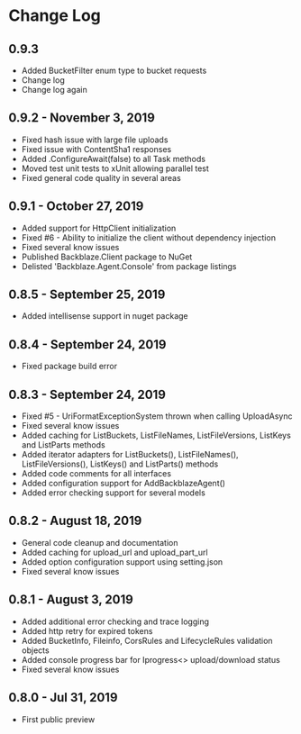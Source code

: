 # Change Log

## 0.9.3
*   Added BucketFilter enum type to bucket requests
*   Change log
*   Change log again

## 0.9.2 - November 3, 2019

*   Fixed hash issue with large file uploads
*   Fixed issue with ContentSha1 responses
*   Added .ConfigureAwait(false) to all Task methods
*   Moved test unit tests to xUnit allowing parallel test
*   Fixed general code quality in several areas

## 0.9.1 - October 27, 2019

*   Added support for HttpClient initialization
*   Fixed #6 - Ability to initialize the client without dependency injection
*   Fixed several know issues
*   Published Backblaze.Client package to NuGet
*   Delisted 'Backblaze.Agent.Console' from package listings

## 0.8.5 - September 25, 2019

*   Added intellisense support in nuget package

## 0.8.4 - September 24, 2019

*   Fixed package build error

## 0.8.3 - September 24, 2019

*   Fixed #5 - UriFormatExceptionSystem thrown when calling UploadAsync
*   Fixed several know issues
*   Added caching for ListBuckets, ListFileNames, ListFileVersions, ListKeys and ListParts methods
*   Added iterator adapters for ListBuckets(), ListFileNames(), ListFileVersions(), ListKeys() and ListParts() methods
*   Added code comments for all interfaces
*   Added configuration support for AddBackblazeAgent()
*   Added error checking support for several models

## 0.8.2 - August 18, 2019

*   General code cleanup and documentation
*   Added caching for upload_url and upload_part_url
*   Added option configuration support using setting.json
*   Fixed several know issues
 
## 0.8.1 - August 3, 2019

*   Added additional error checking and trace logging
*   Added http retry for expired tokens
*   Added BucketInfo, Fileinfo, CorsRules and LifecycleRules validation objects
*   Added console progress bar for Iprogress<> upload/download status
*   Fixed several know issues

## 0.8.0 - Jul 31, 2019

*   First public preview